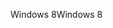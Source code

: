 <span data-ttu-id="9be1b-101">Windows 8</span><span class="sxs-lookup"><span data-stu-id="9be1b-101">Windows 8</span></span>